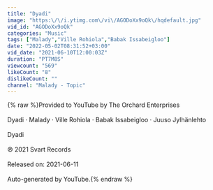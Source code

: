 ```yaml
---
title: "Dyadi"
image: "https:\/\/i.ytimg.com\/vi\/AGODoXx9oQk\/hqdefault.jpg"
vid_id: "AGODoXx9oQk"
categories: "Music"
tags: ["Malady","Ville Rohiola","Babak Issabeigloo"]
date: "2022-05-02T08:31:52+03:00"
vid_date: "2021-06-10T12:00:03Z"
duration: "PT7M8S"
viewcount: "569"
likeCount: "8"
dislikeCount: ""
channel: "Malady - Topic"
---
```

{% raw %}Provided to YouTube by The Orchard Enterprises<br /><br />Dyadi · Malady · Ville Rohiola · Babak Issabeigloo · Juuso Jylhänlehto<br /><br />Dyadi<br /><br />℗ 2021 Svart Records<br /><br />Released on: 2021-06-11<br /><br />Auto-generated by YouTube.{% endraw %}
